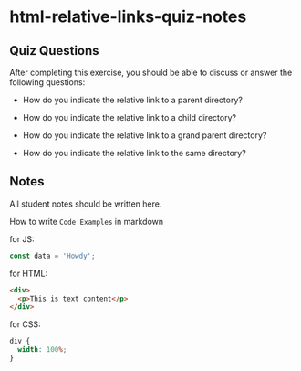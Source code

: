 # html-relative-links-quiz-notes

## Quiz Questions

After completing this exercise, you should be able to discuss or answer the following questions:

- How do you indicate the relative link to a parent directory?

- How do you indicate the relative link to a child directory?

- How do you indicate the relative link to a grand parent directory?

- How do you indicate the relative link to the same directory?

## Notes

All student notes should be written here.

How to write `Code Examples` in markdown

for JS:

```javascript
const data = 'Howdy';
```

for HTML:

```html
<div>
  <p>This is text content</p>
</div>
```

for CSS:

```css
div {
  width: 100%;
}
```
